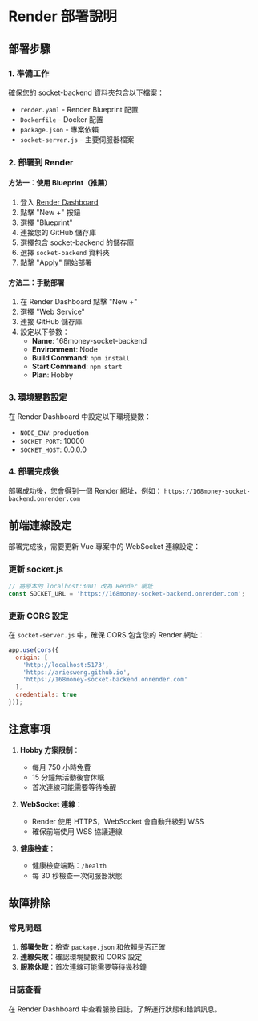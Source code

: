 # Render 部署說明

## 部署步驟

### 1. 準備工作
確保您的 socket-backend 資料夾包含以下檔案：
- `render.yaml` - Render Blueprint 配置
- `Dockerfile` - Docker 配置
- `package.json` - 專案依賴
- `socket-server.js` - 主要伺服器檔案

### 2. 部署到 Render

#### 方法一：使用 Blueprint（推薦）
1. 登入 [Render Dashboard](https://dashboard.render.com/)
2. 點擊 "New +" 按鈕
3. 選擇 "Blueprint"
4. 連接您的 GitHub 儲存庫
5. 選擇包含 socket-backend 的儲存庫
6. 選擇 `socket-backend` 資料夾
7. 點擊 "Apply" 開始部署

#### 方法二：手動部署
1. 在 Render Dashboard 點擊 "New +"
2. 選擇 "Web Service"
3. 連接 GitHub 儲存庫
4. 設定以下參數：
   - **Name**: 168money-socket-backend
   - **Environment**: Node
   - **Build Command**: `npm install`
   - **Start Command**: `npm start`
   - **Plan**: Hobby

### 3. 環境變數設定
在 Render Dashboard 中設定以下環境變數：
- `NODE_ENV`: production
- `SOCKET_PORT`: 10000
- `SOCKET_HOST`: 0.0.0.0

### 4. 部署完成後
部署成功後，您會得到一個 Render 網址，例如：
`https://168money-socket-backend.onrender.com`

## 前端連線設定

部署完成後，需要更新 Vue 專案中的 WebSocket 連線設定：

### 更新 socket.js
```javascript
// 將原本的 localhost:3001 改為 Render 網址
const SOCKET_URL = 'https://168money-socket-backend.onrender.com';
```

### 更新 CORS 設定
在 `socket-server.js` 中，確保 CORS 包含您的 Render 網址：
```javascript
app.use(cors({
  origin: [
    'http://localhost:5173', 
    'https://ariesweng.github.io',
    'https://168money-socket-backend.onrender.com'
  ],
  credentials: true
}));
```

## 注意事項

1. **Hobby 方案限制**：
   - 每月 750 小時免費
   - 15 分鐘無活動後會休眠
   - 首次連線可能需要等待喚醒

2. **WebSocket 連線**：
   - Render 使用 HTTPS，WebSocket 會自動升級到 WSS
   - 確保前端使用 WSS 協議連線

3. **健康檢查**：
   - 健康檢查端點：`/health`
   - 每 30 秒檢查一次伺服器狀態

## 故障排除

### 常見問題
1. **部署失敗**：檢查 `package.json` 和依賴是否正確
2. **連線失敗**：確認環境變數和 CORS 設定
3. **服務休眠**：首次連線可能需要等待幾秒鐘

### 日誌查看
在 Render Dashboard 中查看服務日誌，了解運行狀態和錯誤訊息。
